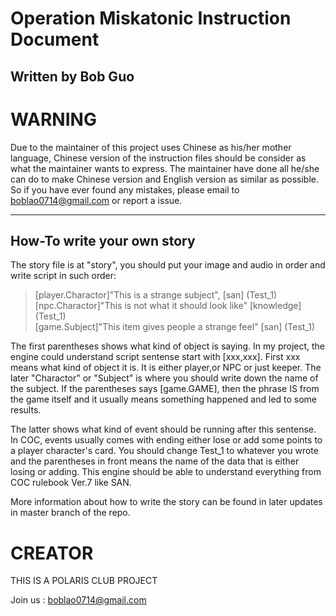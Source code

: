 # Operation Miskatonic Instruction Document
## Written by Bob Guo

# WARNING
Due to the maintainer of this project uses Chinese as his/her mother language, Chinese version of the instruction files should be consider as what the maintainer wants to express.
The maintainer have done all he/she can do to make Chinese version and English version as similar as possible. So if you have ever found any mistakes, please email to boblao0714@gmail.com or report a issue.  
***

## How-To write your own story
The story file is at "story", you should put your image and audio in order and write script in such order:  
> [player.Charactor]"This is a strange subject", [san] (Test_1)  
> [npc.Charactor]"This is not what it should look like" [knowledge] (Test_1)    
> [game.Subject]"This item gives people a strange feel" [san] (Test_1)  

The first parentheses shows what kind of object is saying. In my project, the engine could understand script sentense start with [xxx,xxx]. First xxx means what kind of object it is. It is either player,or NPC or just keeper. The later "Charactor" or "Subject" is where you should write down the name of the subject. If the parentheses says [game.GAME], then the phrase IS from the game itself and it usually means something happened and led to some results.  

The latter shows what kind of event should be running after this sentense. In COC, events usually comes with ending either lose or add some points to a player character's card. You should change Test_1 to whatever you wrote and the parentheses in front means the name of the data that is either losing or adding. This engine should be able to understand everything from COC rulebook Ver.7 like SAN.  

More information about how to write the story can be found in later updates in master branch of the repo. 


# CREATOR
THIS IS A POLARIS CLUB PROJECT  

Join us : boblao0714@gmail.com  